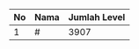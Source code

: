 | No | Nama            | Jumlah Level |
|----|-----------------|--------------|
| 1  | #    |    3907        |
